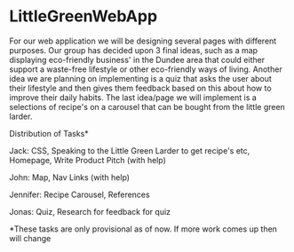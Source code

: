 # LittleGreenWebApp

For our web application we will be designing several pages with different purposes.
Our group has decided upon 3 final ideas, such as a map displaying eco-friendly business'
in the Dundee area that could either support a waste-free lifestyle or other eco-friendly
ways of living. Another idea we are planning on implementing is a quiz that asks the user
about their lifestyle and then gives them feedback based on this about how to improve their
daily habits. The last idea/page we will implement is a selections of recipe's on a carousel
that can be bought from the little green larder.

Distribution of Tasks*

Jack: CSS, Speaking to the Little Green Larder to get recipe's etc, Homepage, Write Product Pitch (with help)

John: Map, Nav Links (with help)

Jennifer: Recipe Carousel, References

Jonas: Quiz, Research for feedback for quiz

*These tasks are only provisional as of now. If more work comes up then will change
